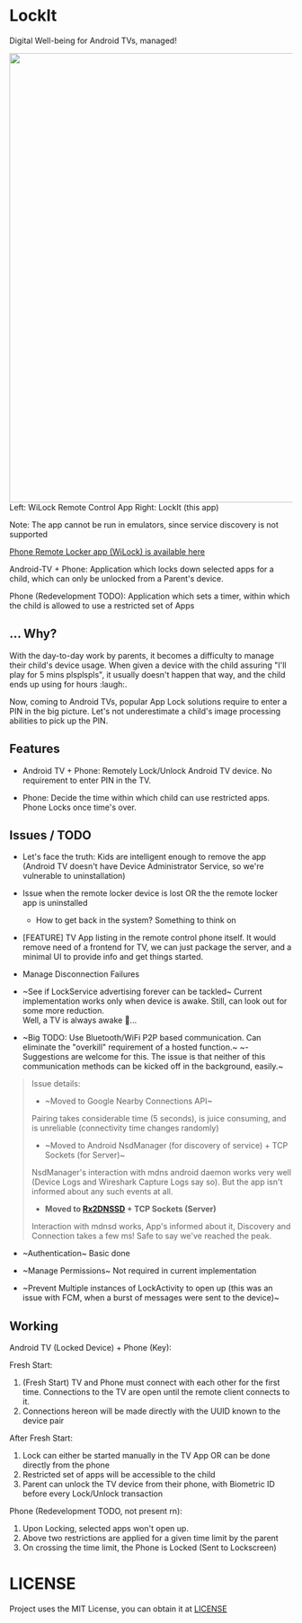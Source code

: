 # LockIt

Digital Well-being for Android TVs, managed!

<img src="https://user-images.githubusercontent.com/14874906/85896027-5948f900-b815-11ea-9b63-e5e01a189d3b.png" width="800px">
Left: WiLock Remote Control App
Right: LockIt (this app)

Note: The app cannot be run in emulators, since service discovery is not supported

[Phone Remote Locker app (WiLock) is available here](https://github.com/a7r3/WiLock)

Android-TV + Phone: Application which locks down selected apps for a child, which can only be unlocked from a Parent's device.

Phone (Redevelopment TODO): Application which sets a timer, within which the child is allowed to use a restricted set of Apps

## ... Why?

With the day-to-day work by parents, it becomes a difficulty to manage their child's device usage. When given a device with the child assuring "I'll play for 5 mins plsplspls", it usually doesn't happen that way, and the child ends up using for hours :laugh:.

Now, coming to Android TVs, popular App Lock solutions require to enter a PIN in the big picture. Let's not underestimate a child's image processing abilities to pick up the PIN.

## Features

* Android TV + Phone: Remotely Lock/Unlock Android TV device. No requirement to enter PIN in the TV.

* Phone: Decide the time within which child can use restricted apps. Phone Locks once time's over.

## Issues / TODO

* Let's face the truth: Kids are intelligent enough to remove the app (Android TV doesn't have Device Administrator Service, so we're vulnerable to uninstallation)

* Issue when the remote locker device is lost OR the the remote locker app is uninstalled
  - How to get back in the system? Something to think on

* [FEATURE] TV App listing in the remote control phone itself. It would remove need of a frontend for TV, we can just package the server, and a minimal UI to provide info and get things started.

* Manage Disconnection Failures

* ~See if LockService advertising forever can be tackled~ Current implementation works only when device is awake. Still, can look out for some more reduction.
<br>Well, a TV is always awake :shrug:... 

* ~Big TODO: Use Bluetooth/WiFi P2P based communication. Can eliminate the "overkill" requirement of a hosted function.~
  ~- Suggestions are welcome for this. The issue is that neither of this communication methods can be kicked off in the background, easily.~

> Issue details:
> 
> * ~Moved to Google Nearby Connections API~
>
> Pairing takes considerable time (5 seconds), is juice consuming, and is unreliable (connectivity time changes randomly)
> 
> * ~Moved to Android NsdManager (for discovery of service) + TCP Sockets (for Server)~
> 
> NsdManager's interaction with mdns android daemon works very well (Device Logs and Wireshark Capture Logs say so). But the app isn't informed about any such events at all.
> 
> * **Moved to [Rx2DNSSD](https://github.com/andriydruk/RxDNSSD) + TCP Sockets (Server)**
> 
> Interaction with mdnsd works, App's informed about it, Discovery and Connection takes a few ms! Safe to say we've reached the peak.

* ~Authentication~ Basic done

* ~Manage Permissions~ Not required in current implementation

* ~Prevent Multiple instances of LockActivity to open up (this was an issue with FCM, when a burst of messages were sent to the device)~

## Working

Android TV (Locked Device) + Phone (Key):

Fresh Start:
1. (Fresh Start) TV and Phone must connect with each other for the first time. Connections to the TV are open until the remote client connects to it.
2. Connections hereon will be made directly with the UUID known to the device pair

After Fresh Start:
1. Lock can either be started manually in the TV App OR can be done directly from the phone
2. Restricted set of apps will be accessible to the child
3. Parent can unlock the TV device from their phone, with Biometric ID before every Lock/Unlock transaction

Phone (Redevelopment TODO, not present rn):

1. Upon Locking, selected apps won't open up.
2. Above two restrictions are applied for a given time limit by the parent
3. On crossing the time limit, the Phone is Locked (Sent to Lockscreen)

# LICENSE

Project uses the MIT License, you can obtain it at [LICENSE](https://raw.githubusercontent.com/a7r3/LockIt/master/LICENSE)
